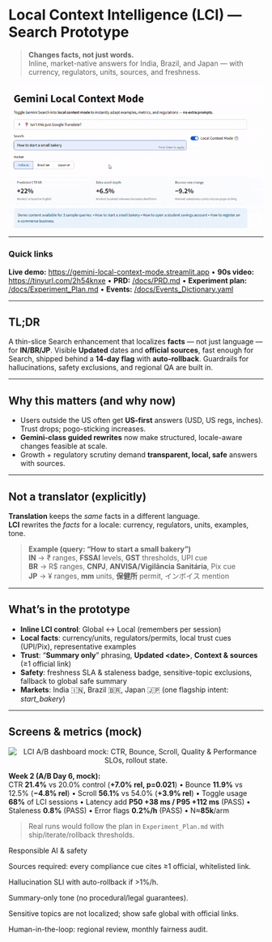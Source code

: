 # Local Context Intelligence (LCI) — Search Prototype

> **Changes facts, not just words.**  
> Inline, market-native answers for India, Brazil, and Japan — with currency, regulators, units, sources, and freshness.

<p align="center">
  <img src="assets/demo.gif" width="900" alt="LCI demo: Global → India → Brazil → Japan" />
</p>

---

### Quick links
**Live demo:** <https://gemini-local-context-mode.streamlit.app> •
**90s video:** <https://tinyurl.com/2h54knxe> •
**PRD:** [/docs/PRD.md](docs/PRD.md) •
**Experiment plan:** [/docs/Experiment_Plan.md](docs/Experiment_Plan.md) •
**Events:** [/docs/Events_Dictionary.yaml](docs/Events_Dictionary.yaml)

---

## TL;DR
A thin-slice Search enhancement that localizes **facts** — not just language — for **IN/BR/JP**. Visible **Updated** dates and **official sources**, fast enough for Search, shipped behind a **14-day flag** with **auto-rollback**. Guardrails for hallucinations, safety exclusions, and regional QA are built in.

---

## Why this matters (and why now)
- Users outside the US often get **US-first** answers (USD, US regs, inches). Trust drops; pogo-sticking increases.  
- **Gemini-class guided rewrites** now make structured, locale-aware changes feasible at scale.  
- Growth + regulatory scrutiny demand **transparent, local, safe** answers with sources.

---

## Not a translator (explicitly)
**Translation** keeps the *same* facts in a different language.  
**LCI** rewrites the *facts* for a locale: currency, regulators, units, examples, tone.

> **Example (query: “How to start a small bakery”)**  
> **IN** → ₹ ranges, **FSSAI** levels, **GST** thresholds, UPI cue  
> **BR** → R$ ranges, **CNPJ**, **ANVISA/Vigilância Sanitária**, Pix cue  
> **JP** → ¥ ranges, **mm** units, **保健所** permit, インボイス mention

---

## What’s in the prototype
- **Inline LCI control**: Global ↔ Local (remembers per session)  
- **Local facts**: currency/units, regulators/permits, local trust cues (UPI/Pix), representative examples  
- **Trust**: “**Summary only**” phrasing, **Updated \<date\>**, **Context & sources** (≥1 official link)  
- **Safety**: freshness SLA & staleness badge, sensitive-topic exclusions, fallback to global safe summary  
- **Markets**: India 🇮🇳, Brazil 🇧🇷, Japan 🇯🇵 (one flagship intent: *start_bakery*)

---

## Screens & metrics (mock)
<p align="center">
  <img src="assets/LCI_Dashboard_Mock.png" width="900" alt="LCI A/B dashboard mock: CTR, Bounce, Scroll, Quality & Performance SLOs, rollout state." />
</p>

**Week 2 (A/B Day 6, mock):**  
CTR **21.4%** vs 20.0% control (**+7.0% rel, p=0.021**) • Bounce **11.9%** vs 12.5% (**−4.8% rel**) • Scroll **56.1%** vs 54.0% (**+3.9% rel**) • Toggle usage **68%** of LCI sessions • Latency add **P50 +38 ms / P95 +112 ms** (PASS) • Staleness **0.8%** (PASS) • Error flags **0.2%/h** (PASS) • N≈**85k**/arm

> Real runs would follow the plan in `Experiment_Plan.md` with ship/iterate/rollback thresholds.



Responsible AI & safety

Sources required: every compliance cue cites ≥1 official, whitelisted link.

Hallucination SLI with auto-rollback if >1%/h.

Summary-only tone (no procedural/legal guarantees).

Sensitive topics are not localized; show safe global with official links.

Human-in-the-loop: regional review, monthly fairness audit.

